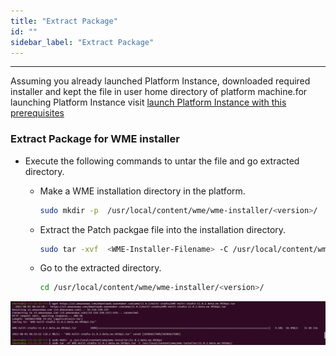 ```yaml
---
title: "Extract Package"
id: ""
sidebar_label: "Extract Package"
---
```

---
 Assuming you already launched Platform Instance, downloaded required installer and kept the file in user home directory of platform machine.for launching Platform Instance visit [launch Platform Instance with this prerequisites](/learn/on-premise/prerequisites)

### Extract Package for WME installer

- Execute the following commands to untar the file and go extracted directory.

    - Make a WME installation directory in the platform. 
      ```bash
      sudo mkdir -p  /usr/local/content/wme/wme-installer/<version>/
      ``` 

    - Extract the Patch packgae file into the installation directory.
      ```bash
      sudo tar -xvf  <WME-Installer-Filename> -C /usr/local/content/wme/wme-installer/<version>/
      ```

    - Go to the extracted directory.
      ```bash
      cd /usr/local/content/wme/wme-installer/<version>/
      ```
      
       
[![extract package](/learn/assets/wme-setup/download-and-extract-package.png)](/learn/assets/wme-setup/download-and-extract-package.png)






